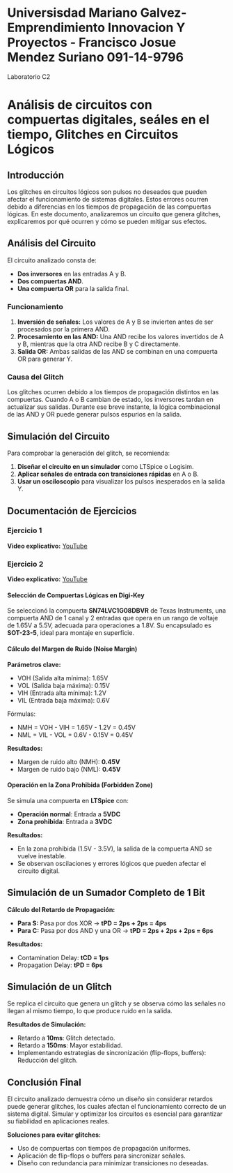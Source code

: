 # Universisdad Mariano Galvez- Emprendimiento Innovacion Y Proyectos - Francisco Josue Mendez Suriano 091-14-9796
Laboratorio C2 
# Análisis de circuitos con compuertas digitales, seáles en el tiempo, Glitches en Circuitos Lógicos

## Introducción
Los glitches en circuitos lógicos son pulsos no deseados que pueden afectar el funcionamiento de sistemas digitales. Estos errores ocurren debido a diferencias en los tiempos de propagación de las compuertas lógicas. En este documento, analizaremos un circuito que genera glitches, explicaremos por qué ocurren y cómo se pueden mitigar sus efectos.

## Análisis del Circuito
El circuito analizado consta de:
- **Dos inversores** en las entradas A y B.
- **Dos compuertas AND**.
- **Una compuerta OR** para la salida final.

### Funcionamiento
1. **Inversión de señales:** Los valores de A y B se invierten antes de ser procesados por la primera AND.
2. **Procesamiento en las AND:** Una AND recibe los valores invertidos de A y B, mientras que la otra AND recibe B y C directamente.
3. **Salida OR:** Ambas salidas de las AND se combinan en una compuerta OR para generar Y.

### Causa del Glitch
Los glitches ocurren debido a los tiempos de propagación distintos en las compuertas. Cuando A o B cambian de estado, los inversores tardan en actualizar sus salidas. Durante ese breve instante, la lógica combinacional de las AND y OR puede generar pulsos espurios en la salida.

## Simulación del Circuito
Para comprobar la generación del glitch, se recomienda:
1. **Diseñar el circuito en un simulador** como LTSpice o Logisim.
2. **Aplicar señales de entrada con transiciones rápidas** en A o B.
3. **Usar un osciloscopio** para visualizar los pulsos inesperados en la salida Y.

## Documentación de Ejercicios

### Ejercicio 1
**Video explicativo:** [YouTube](https://youtu.be/uEpsjXD6EYI)

### Ejercicio 2
**Video explicativo:** [YouTube](https://youtu.be/lhvAfLoD9Ms)

#### Selección de Compuertas Lógicas en Digi-Key
Se seleccionó la compuerta **SN74LVC1G08DBVR** de Texas Instruments, una compuerta AND de 1 canal y 2 entradas que opera en un rango de voltaje de 1.65V a 5.5V, adecuada para operaciones a 1.8V. Su encapsulado es **SOT-23-5**, ideal para montaje en superficie.

#### Cálculo del Margen de Ruido (Noise Margin)
**Parámetros clave:**
- VOH (Salida alta mínima): 1.65V
- VOL (Salida baja máxima): 0.15V
- VIH (Entrada alta mínima): 1.2V
- VIL (Entrada baja máxima): 0.6V

Fórmulas:
- NMH = VOH - VIH = 1.65V - 1.2V = 0.45V
- NML = VIL - VOL = 0.6V - 0.15V = 0.45V

**Resultados:**
- Margen de ruido alto (NMH): **0.45V**
- Margen de ruido bajo (NML): **0.45V**

#### Operación en la Zona Prohibida (Forbidden Zone)
Se simula una compuerta en **LTSpice** con:
- **Operación normal**: Entrada a **5VDC**
- **Zona prohibida**: Entrada a **3VDC**

**Resultados:**
- En la zona prohibida (1.5V - 3.5V), la salida de la compuerta AND se vuelve inestable.
- Se observan oscilaciones y errores lógicos que pueden afectar el circuito digital.

## Simulación de un Sumador Completo de 1 Bit
**Cálculo del Retardo de Propagación:**
- **Para S:** Pasa por dos XOR → **tPD = 2ps + 2ps = 4ps**
- **Para C:** Pasa por dos AND y una OR → **tPD = 2ps + 2ps + 2ps = 6ps**

**Resultados:**
- Contamination Delay: **tCD = 1ps**
- Propagation Delay: **tPD = 6ps**

## Simulación de un Glitch
Se replica el circuito que genera un glitch y se observa cómo las señales no llegan al mismo tiempo, lo que produce ruido en la salida.

**Resultados de Simulación:**
- Retardo a **10ms**: Glitch detectado.
- Retardo a **150ms**: Mayor estabilidad.
- Implementando estrategias de sincronización (flip-flops, buffers): Reducción del glitch.

## Conclusión Final
El circuito analizado demuestra cómo un diseño sin considerar retardos puede generar glitches, los cuales afectan el funcionamiento correcto de un sistema digital. Simular y optimizar los circuitos es esencial para garantizar su fiabilidad en aplicaciones reales.

**Soluciones para evitar glitches:**
- Uso de compuertas con tiempos de propagación uniformes.
- Aplicación de flip-flops o buffers para sincronizar señales.
- Diseño con redundancia para minimizar transiciones no deseadas.

